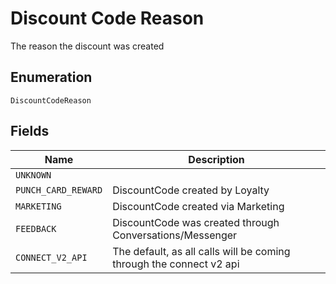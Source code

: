 
# Discount Code Reason

The reason the discount was created

## Enumeration

`DiscountCodeReason`

## Fields

| Name | Description |
|  --- | --- |
| `UNKNOWN` |  |
| `PUNCH_CARD_REWARD` | DiscountCode created by Loyalty |
| `MARKETING` | DiscountCode created via Marketing |
| `FEEDBACK` | DiscountCode was created through Conversations/Messenger |
| `CONNECT_V2_API` | The default, as all calls will be coming through the connect v2 api |

